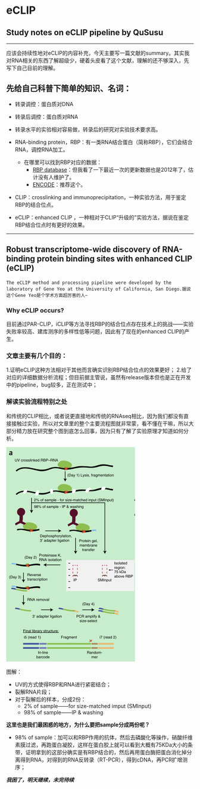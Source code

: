 # eCLIP
## Study notes on eCLIP pipeline by QuSusu
---
应该会持续性地对eCLIP的内容补充，今天主要写一篇文献的summary。其实我对RNA相关的东西了解超级少，硬着头皮看了这个文献，理解的还不够深入，先写下自己目前的理解。

## 先给自己科普下简单的知识、名词：
- 转录调控：蛋白质对DNA
- 转录后调控：蛋白质对RNA
- 转录水平的实验相对容易做，转录后的研究对实验技术要求高。

- RNA-binding protein，RBP：有一类RNA结合蛋白（简称RBP），它们会结合RNA，调控RNA加工。
	- 在哪里可以找到RBP对应的数据：
		- [RBP database](http://rbpdb.ccbr.utoronto.ca/)：但我看了一下最近一次的更新数据也是2012年了，估计没有人维护了。
		- [ENCODE](https://www.encodeproject.org/eclip/)：推荐这个。
- CLIP：crosslinking and immunoprecipitation，一种实验方法，用于鉴定RBP的结合位点。
- eCLIP：enhanced CLIP ，一种相对于CLIP“升级的”实验方法，据说在鉴定RBP结合位点时有更好的效果。

---
## Robust transcriptome-wide discovery of RNA-binding protein binding sites with enhanced CLIP (eCLIP)

	The eCLIP method and processing pipeline were developed by the laboratory of Gene Yeo at the University of California, San Diego.据说这个Gene Yeo是个学术方面超厉害的人~

### Why eCLIP occurs?
目前通过PAR-CLIP，iCLIP等方法寻找RBP的结合位点存在技术上的挑战——实验失败率较高、建库测序的多样性低等问题，因此有了现在的enhanced CLIP的产生。
### 文章主要有几个目的：
1.证明eCLIP这种方法相对于其他而言确实识别RBP结合位点的效果更好；
2.给了对应的详细数据分析流程；但目前据主管说，虽然有release版本但也是正在开发中的pipeline，bug较多，正在测试中；

### 解读实验流程特别之处
和传统的CLIP相比，或者说更直接地和传统的RNAseq相比，因为我们都没有直接接触过实验，所以对文章里的整个主要流程图就非常蒙，看不懂在干嘛，所以大部分精力放在研究整个图到底怎么回事，因为只有了解了实验原理才知道如何分析。

![2_experiment_flow](images/2_experiment_flow.png)

图解：
- UV的方式使得RBP和RNA进行紧密结合；
- 裂解RNA片段；
- 对于裂解后的样本，分成2份：
	- 2% of sample——for size-matched imput (SMInput)
	- 98% of sample——IP  & washing

**这里也是我们最困惑的地方，为什么要把sample分成两份呢？**

- 98% of sample：加可以和RBP作用的抗体，然后去磷酸化等操作，硝酸纤维素膜过滤，再跑蛋白凝胶，这样在蛋白胶上就可以看到大概有75KDa大小的条带，证明拿到的这部分确实是有RBP结合的，然后再用蛋白酶把蛋白消化掉分离得到RNA，对得到的RNA反转录（RT-PCR），得到cDNA，再PCR扩增测序；

***我困了，明天继续，未完待续***

